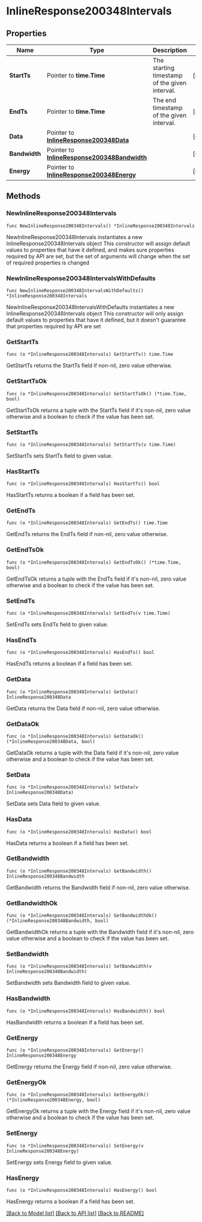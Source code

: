 # InlineResponse200348Intervals

## Properties

Name | Type | Description | Notes
------------ | ------------- | ------------- | -------------
**StartTs** | Pointer to **time.Time** | The starting timestamp of the given interval. | [optional] 
**EndTs** | Pointer to **time.Time** | The end timestamp of the given interval. | [optional] 
**Data** | Pointer to [**InlineResponse200348Data**](InlineResponse200348Data.md) |  | [optional] 
**Bandwidth** | Pointer to [**InlineResponse200348Bandwidth**](InlineResponse200348Bandwidth.md) |  | [optional] 
**Energy** | Pointer to [**InlineResponse200348Energy**](InlineResponse200348Energy.md) |  | [optional] 

## Methods

### NewInlineResponse200348Intervals

`func NewInlineResponse200348Intervals() *InlineResponse200348Intervals`

NewInlineResponse200348Intervals instantiates a new InlineResponse200348Intervals object
This constructor will assign default values to properties that have it defined,
and makes sure properties required by API are set, but the set of arguments
will change when the set of required properties is changed

### NewInlineResponse200348IntervalsWithDefaults

`func NewInlineResponse200348IntervalsWithDefaults() *InlineResponse200348Intervals`

NewInlineResponse200348IntervalsWithDefaults instantiates a new InlineResponse200348Intervals object
This constructor will only assign default values to properties that have it defined,
but it doesn't guarantee that properties required by API are set

### GetStartTs

`func (o *InlineResponse200348Intervals) GetStartTs() time.Time`

GetStartTs returns the StartTs field if non-nil, zero value otherwise.

### GetStartTsOk

`func (o *InlineResponse200348Intervals) GetStartTsOk() (*time.Time, bool)`

GetStartTsOk returns a tuple with the StartTs field if it's non-nil, zero value otherwise
and a boolean to check if the value has been set.

### SetStartTs

`func (o *InlineResponse200348Intervals) SetStartTs(v time.Time)`

SetStartTs sets StartTs field to given value.

### HasStartTs

`func (o *InlineResponse200348Intervals) HasStartTs() bool`

HasStartTs returns a boolean if a field has been set.

### GetEndTs

`func (o *InlineResponse200348Intervals) GetEndTs() time.Time`

GetEndTs returns the EndTs field if non-nil, zero value otherwise.

### GetEndTsOk

`func (o *InlineResponse200348Intervals) GetEndTsOk() (*time.Time, bool)`

GetEndTsOk returns a tuple with the EndTs field if it's non-nil, zero value otherwise
and a boolean to check if the value has been set.

### SetEndTs

`func (o *InlineResponse200348Intervals) SetEndTs(v time.Time)`

SetEndTs sets EndTs field to given value.

### HasEndTs

`func (o *InlineResponse200348Intervals) HasEndTs() bool`

HasEndTs returns a boolean if a field has been set.

### GetData

`func (o *InlineResponse200348Intervals) GetData() InlineResponse200348Data`

GetData returns the Data field if non-nil, zero value otherwise.

### GetDataOk

`func (o *InlineResponse200348Intervals) GetDataOk() (*InlineResponse200348Data, bool)`

GetDataOk returns a tuple with the Data field if it's non-nil, zero value otherwise
and a boolean to check if the value has been set.

### SetData

`func (o *InlineResponse200348Intervals) SetData(v InlineResponse200348Data)`

SetData sets Data field to given value.

### HasData

`func (o *InlineResponse200348Intervals) HasData() bool`

HasData returns a boolean if a field has been set.

### GetBandwidth

`func (o *InlineResponse200348Intervals) GetBandwidth() InlineResponse200348Bandwidth`

GetBandwidth returns the Bandwidth field if non-nil, zero value otherwise.

### GetBandwidthOk

`func (o *InlineResponse200348Intervals) GetBandwidthOk() (*InlineResponse200348Bandwidth, bool)`

GetBandwidthOk returns a tuple with the Bandwidth field if it's non-nil, zero value otherwise
and a boolean to check if the value has been set.

### SetBandwidth

`func (o *InlineResponse200348Intervals) SetBandwidth(v InlineResponse200348Bandwidth)`

SetBandwidth sets Bandwidth field to given value.

### HasBandwidth

`func (o *InlineResponse200348Intervals) HasBandwidth() bool`

HasBandwidth returns a boolean if a field has been set.

### GetEnergy

`func (o *InlineResponse200348Intervals) GetEnergy() InlineResponse200348Energy`

GetEnergy returns the Energy field if non-nil, zero value otherwise.

### GetEnergyOk

`func (o *InlineResponse200348Intervals) GetEnergyOk() (*InlineResponse200348Energy, bool)`

GetEnergyOk returns a tuple with the Energy field if it's non-nil, zero value otherwise
and a boolean to check if the value has been set.

### SetEnergy

`func (o *InlineResponse200348Intervals) SetEnergy(v InlineResponse200348Energy)`

SetEnergy sets Energy field to given value.

### HasEnergy

`func (o *InlineResponse200348Intervals) HasEnergy() bool`

HasEnergy returns a boolean if a field has been set.


[[Back to Model list]](../README.md#documentation-for-models) [[Back to API list]](../README.md#documentation-for-api-endpoints) [[Back to README]](../README.md)


